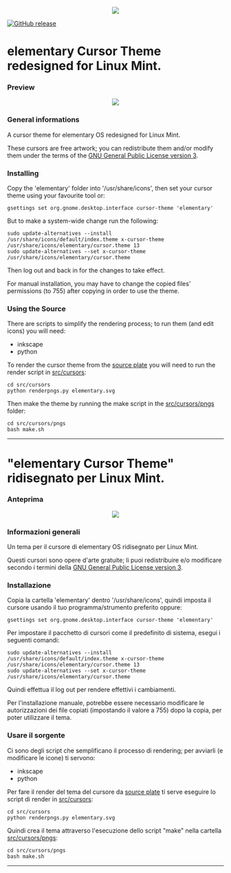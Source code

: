 <p align="center">
<img src="https://github.com/AlessandroBusolin/elementary-cursors-for-Linux-Mint/blob/master/src/cursors/Linux_Mint_Official_Logo.png">
</p>

[![GitHub release][version-image]][version-url]

elementary Cursor Theme redesigned for Linux Mint.
==================================================
### Preview

<p align="center">
<img src="https://github.com/AlessandroBusolin/elementary-cursors-for-Linux-Mint/blob/master/src/cursors/elementary.svg">
</p>

### General informations

A cursor theme for elementary OS redesigned for Linux Mint.

These cursors are free artwork; you can redistribute them and/or modify them under the terms of the [GNU General Public License version 3](http://www.gnu.org/licenses/gpl.txt).

### Installing 

Copy the 'elementary' folder into '/usr/share/icons', then set your cursor theme using your favourite tool or:

    gsettings set org.gnome.desktop.interface cursor-theme 'elementary'

But to make a system-wide change run the following:

    sudo update-alternatives --install /usr/share/icons/default/index.theme x-cursor-theme /usr/share/icons/elementary/cursor.theme 13
    sudo update-alternatives --set x-cursor-theme /usr/share/icons/elementary/cursor.theme

Then log out and back in for the changes to take effect.

For manual installation, you may have to change the copied files' permissions (to 755) after copying in order to use the theme.

### Using the Source

There are scripts to simplify the rendering process; to run them (and edit icons) you will need:

 * inkscape
 * python

To render the cursor theme from the [source plate](src/cursors/elementary.svg) you will need to run the render script in [src/cursors](src/cursors):
	
	cd src/cursors
    python renderpngs.py elementary.svg

Then make the theme by running the make script in the [src/cursors/pngs](src/cursors/pngs) folder:

	cd src/cursors/pngs
    bash make.sh

-----------

"elementary Cursor Theme" ridisegnato per Linux Mint.
=====================================================

### Anteprima

<p align="center">
<img src="https://github.com/AlessandroBusolin/elementary-cursors-for-Linux-Mint/blob/master/src/cursors/elementary.svg">
</p>

### Informazioni generali

Un tema per il cursore di elementary OS ridisegnato per Linux Mint.

Questi cursori sono opere d'arte gratuite; li puoi redistribuire e/o modificare secondo i termini della [GNU General Public License version 3](http://www.gnu.org/licenses/gpl.txt).

### Installazione

Copia la cartella 'elementary' dentro '/usr/share/icons', quindi imposta il cursore usando il tuo programma/strumento preferito oppure:

    gsettings set org.gnome.desktop.interface cursor-theme 'elementary'

Per impostare il pacchetto di cursori come il predefinito di sistema, esegui i seguenti comandi:

    sudo update-alternatives --install /usr/share/icons/default/index.theme x-cursor-theme /usr/share/icons/elementary/cursor.theme 13
    sudo update-alternatives --set x-cursor-theme /usr/share/icons/elementary/cursor.theme

Quindi effettua il log out per rendere effettivi i cambiamenti.

Per l'installazione manuale, potrebbe essere necessario modificare le autorizzazioni dei file copiati (impostando il valore a 755) dopo la copia, per poter utilizzare il tema.

### Usare il sorgente

Ci sono degli script che semplificano il processo di rendering; per avviarli (e modificare le icone) ti servono:

 * inkscape
 * python

Per fare il render del tema del cursore da [source plate](src/cursors/elementary.svg) ti serve eseguire lo script di render in [src/cursors](src/cursors):

	cd src/cursors
    python renderpngs.py elementary.svg

Quindi crea il tema attraverso l'esecuzione dello script "make" nella cartella [src/cursors/pngs](src/cursors/pngs): 

	cd src/cursors/pngs
    bash make.sh

-----------

<!-- Markdown link & img dfn's -->
[version-image]: https://img.shields.io/github/release/AlessandroBusolin/elementary-cursors-for-Linux-Mint.svg?style=flat-square

[total-image]: https://img.shields.io/github/downloads/AlessandroBusolin/elementary-cursors-for-Linux-Mint/total.svg

[version-url]: https://github.com/AlessandroBusolin/elementary-cursors-for-Linux-Mint/releases/latest

